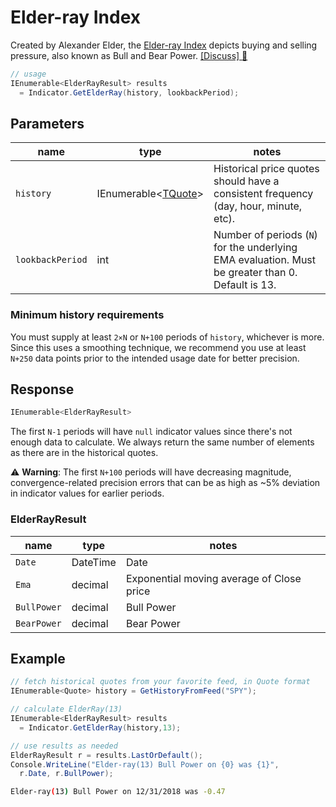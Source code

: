 # Elder-ray Index

Created by Alexander Elder, the [Elder-ray Index](https://www.investopedia.com/terms/e/elderray.asp) depicts buying and selling pressure, also known as Bull and Bear Power.
[[Discuss] :speech_balloon:](https://github.com/DaveSkender/Stock.Indicators/discussions/378 "Community discussion about this indicator")

```csharp
// usage
IEnumerable<ElderRayResult> results
  = Indicator.GetElderRay(history, lookbackPeriod);  
```

## Parameters

| name | type | notes
| -- |-- |--
| `history` | IEnumerable\<[TQuote](../../docs/GUIDE.md#historical-quotes)\> | Historical price quotes should have a consistent frequency (day, hour, minute, etc).
| `lookbackPeriod` | int | Number of periods (`N`) for the underlying EMA evaluation.  Must be greater than 0.  Default is 13.

### Minimum history requirements

You must supply at least `2×N` or `N+100` periods of `history`, whichever is more.  Since this uses a smoothing technique, we recommend you use at least `N+250` data points prior to the intended usage date for better precision.

## Response

```csharp
IEnumerable<ElderRayResult>
```

The first `N-1` periods will have `null` indicator values since there's not enough data to calculate.
We always return the same number of elements as there are in the historical quotes.

:warning: **Warning**: The first `N+100` periods will have decreasing magnitude, convergence-related precision errors that can be as high as ~5% deviation in indicator values for earlier periods.

### ElderRayResult

| name | type | notes
| -- |-- |--
| `Date` | DateTime | Date
| `Ema` | decimal | Exponential moving average of Close price
| `BullPower` | decimal | Bull Power
| `BearPower` | decimal | Bear Power

## Example

```csharp
// fetch historical quotes from your favorite feed, in Quote format
IEnumerable<Quote> history = GetHistoryFromFeed("SPY");

// calculate ElderRay(13)
IEnumerable<ElderRayResult> results
  = Indicator.GetElderRay(history,13);

// use results as needed
ElderRayResult r = results.LastOrDefault();
Console.WriteLine("Elder-ray(13) Bull Power on {0} was {1}",
  r.Date, r.BullPower);
```

```bash
Elder-ray(13) Bull Power on 12/31/2018 was -0.47
```
